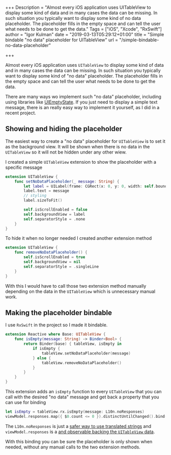 +++
Description = "Almost every iOS application uses UITableView to display some kind of data and in many cases the data can be missing. In such situation you typically want to display some kind of no data placeholder. The placeholder fills in the empty space and can tell the user what needs to be done to get the data."
Tags = ["iOS", "Xcode", "RxSwift"]
author = "Igor Kulman"
date = "2019-03-13T05:29:12+01:00"
title = "Simple bindable \"no data\" placeholder for UITableView"
url = "/simple-bindable-no-data-placeholder"

+++

Almost every iOS application uses `UITableView` to display some kind of data and in many cases the data can be missing. In such situation you typically want to display some kind of "no data" placeholder. The placeholder fills in the empty space and can tell the user what needs to be done to get the data.

There are many ways wo implement such "no data" placeholder, including using libraries like [UIEmptyState](https://github.com/luispadron/UIEmptyState). If you just need to display a simple text message, there is an really easy way to implement it yourself, as I did in a recent project.

## Showing and hiding the placeholder

The easiest way to create a "no data" placeholder for `UITableView` is to set it as the background view. It will be shown when there is no data in the `UITableView` so it will not be hidden under any other wiew.

I created a simple `UITableView` extension to show the placeholder with a specific message

```swift
extension UITableView {
    func setNoDataPlaceholder(_ message: String) {
        let label = UILabel(frame: CGRect(x: 0, y: 0, width: self.bounds.size.width, height: self.bounds.size.height))
        label.text = message
        // styling
        label.sizeToFit()

        self.isScrollEnabled = false
        self.backgroundView = label
        self.separatorStyle = .none
    }
}
```

To hide it when no longer needed I created another extension method

```swift
extension UITableView {
    func removeNoDataPlaceholder() {
        self.isScrollEnabled = true
        self.backgroundView = nil
        self.separatorStyle = .singleLine
    }
}
```

With this I would have to call those two extension method manually depending on the data in the `UITableView` which is unnecessary manual work. 

<!--more-->

## Making the placeholder bindable

I use `RxSwift` in the project so I made it bindable.

```swift
extension Reactive where Base: UITableView {
    func isEmpty(message: String) -> Binder<Bool> {
        return Binder(base) { tableView, isEmpty in
            if isEmpty {
                tableView.setNoDataPlaceholder(message)
            } else {
                tableView.removeNoDataPlaceholder()
            }
        }
    }
}
```

This extension adds an `isEmpty` function to every `UITableView` that you can call with the desired "no data" message and get back a property that you can use for binding

```swift
let isEmpty = tableView.rx.isEmpty(message: L10n.noResponses)
viewModel.responses.map({ $0.count <= 0 }).distinctUntilChanged().bind(to: isEmpty).disposed(by: disposeBag)
```

The `L10n.noResponses` is just a [safer way to use translated strings](/using-ios-strings-in-a-safer-way/) and `viewModel.responses` is a [and observable backing the `UITableView` data](/using-mvvm-with-tables-in-ios/).

With this binding you can be sure the placeholder is only shown when needed, without any manual calls to the two extension methods.